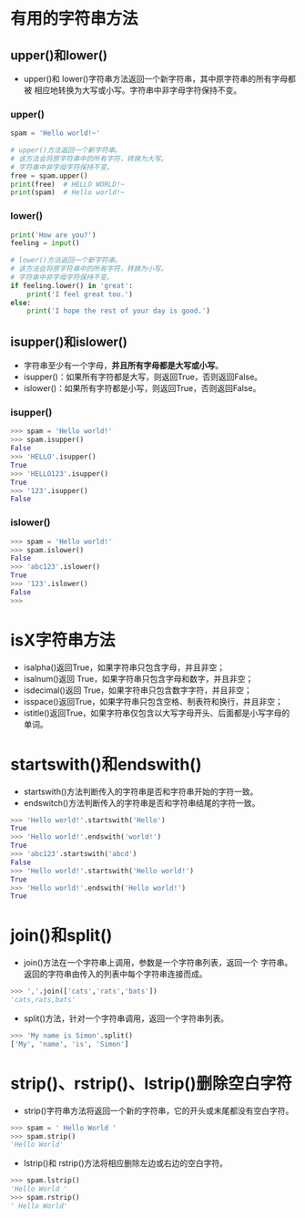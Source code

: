 # 有用的字符串方法
## upper()和lower()
- upper()和 lower()字符串方法返回一个新字符串，其中原字符串的所有字母都被 相应地转换为大写或小写。字符串中非字母字符保持不变。
### upper()
```python
spam = 'Hello world!~'  
  
# upper()方法返回一个新字符串。  
# 该方法会将原字符串中的所有字符，转换为大写。  
# 字符串中非字母字符保持不变。  
free = spam.upper()  
print(free)  # HELLO WORLD!~  
print(spam)  # Hello world!~
```
### lower()
```python
print('How are you?')  
feeling = input()  
  
# lower()方法返回一个新字符串。  
# 该方法会将原字符串中的所有字符，转换为小写。  
# 字符串中非字母字符保持不变。  
if feeling.lower() in 'great':  
    print('I feel great too.')  
else:  
    print('I hope the rest of your day is good.')
```

## isupper()和islower()
- 字符串至少有一个字母，**并且所有字母都是大写或小写**。
- isupper()：如果所有字符都是大写，则返回True，否则返回False。
- islower()：如果所有字符都是小写，则返回True，否则返回False。
### isupper()
```python
>>> spam = 'Hello world!'
>>> spam.isupper()
False
>>> 'HELLO'.isupper()
True
>>> 'HELLO123'.isupper()
True
>>> '123'.isupper()
False
```
### islower()
```python
>>> spam = 'Hello world!'
>>> spam.islower()
False
>>> 'abc123'.islower()
True
>>> '123'.islower()
False
>>>
```
# isX字符串方法
- isalpha()返回True，如果字符串只包含字母，并且非空；
- isalnum()返回 True，如果字符串只包含字母和数字，并且非空；
- isdecimal()返回 True，如果字符串只包含数字字符，并且非空；
- isspace()返回True，如果字符串只包含空格、制表符和换行，并且非空；
- istitle()返回True，如果字符串仅包含以大写字母开头、后面都是小写字母的单词。
# startswith()和endswith()
- startswith()方法判断传入的字符串是否和字符串开始的字符一致。
- endswitch()方法判断传入的字符串是否和字符串结尾的字符一致。
```python
>>> 'Hello world!'.startswith('Hello')
True
>>> 'Hello world!'.endswith('world!')
True
>>> 'abc123'.startswith('abcd')
False
>>> 'Hello world!'.startswith('Hello world!')
True
>>> 'Hello world!'.endswith('Hello world!')
True
```
# join()和split()
- join()方法在一个字符串上调用，参数是一个字符串列表，返回一个 字符串。返回的字符串由传入的列表中每个字符串连接而成。
```python
>>> ','.join(['cats','rats','bats'])
'cats,rats,bats'
```
- split()方法，针对一个字符串调用，返回一个字符串列表。
```python
>>> 'My name is Simon'.split()
['My', 'name', 'is', 'Simon']
```
# strip()、rstrip()、lstrip()删除空白字符
- strip()字符串方法将返回一个新的字符串，它的开头或末尾都没有空白字符。 
```python
>>> spam = ' Hello World '
>>> spam.strip()
'Hello World'
```
- lstrip()和 rstrip()方法将相应删除左边或右边的空白字符。
```python
>>> spam.lstrip()
'Hello World '
>>> spam.rstrip()
' Hello World'
```